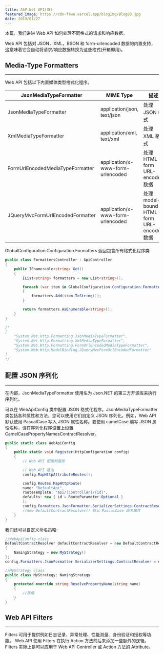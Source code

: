 ```yaml
---
title: ASP.Net API(四)
featured_image: https://cdn-fawn.vercel.app/blogImg/Blog80.jpg
date: 2019/01/27
---
```


本篇，我们讲讲 Web API 如何处理不同格式的请求和响应数据。

Web API 包括对 JSON，XML，BSON 和 form-urlencoded 数据的内置支持，这意味着它会自动将请求/响应数据转换为这些格式(开箱即用)。

## Media-Type Formatters
***  
Web API 包括以下内置媒体类型格式化程序。

| JsonMediaTypeFormatter           | MIME Type                         | 描述                                        |
|----------------------------------|-----------------------------------|-------------------------------------------|
| JsonMediaTypeFormatter           | application/json, text/json       | 处理 JSON 格式                              |
| XmlMediaTypeFormatter            | application/xml, text/xml         | 处理 XML 格式                               |
| FormUrlEncodedMediaTypeFormatter | application/x-www-form-urlencoded | 处理 HTML form URL-encoded 数据             |
| JQueryMvcFormUrlEncodedFormatter | application/x-www-form-urlencoded | 处理 model-bound HTML form URL-encoded 数据 |

GlobalConfiguration.Configuration.Formatters 返回包含所有格式化程序类: 
``` csharp
public class FormattersController : ApiController
{
    public IEnumerable<string> Get()
    {
        IList<string> formatters = new List<string>();

        foreach (var item in GlobalConfiguration.Configuration.Formatters)
        {
            formatters.Add(item.ToString());
        }

        return formatters.AsEnumerable<string>();
    }
}

/*
[
    "System.Net.Http.Formatting.JsonMediaTypeFormatter",
    "System.Net.Http.Formatting.XmlMediaTypeFormatter",
    "System.Net.Http.Formatting.FormUrlEncodedMediaTypeFormatter",
    "System.Web.Http.ModelBinding.JQueryMvcFormUrlEncodedFormatter"
]
*/
```

## 配置 JSON 序列化
***  
在内部，JsonMediaTypeFormatter 使用名为 Json.NET 的第三方开源库来执行序列化。

可以在 WebApiConfig 类中配置 JSON 格式化程序。JsonMediaTypeFormatter 类包括各种属性和方法，您可以使用它们自定义 JSON 序列化。例如，Web API 默认使用 PascalCase 写入 JSON 属性名称。要使用 camelCase 编写 JSON 属性名称，请在序列化程序设置上设置 CamelCasePropertyNamesContractResolver。

``` csharp
public static class WebApiConfig
{
    public static void Register(HttpConfiguration config)
    {
        // Web API 配置和服务

        // Web API 路由
        config.MapHttpAttributeRoutes();

        config.Routes.MapHttpRoute(
        name: "DefaultApi",
        routeTemplate: "api/{controller}/{id}",
        defaults: new { id = RouteParameter.Optional }
        );
        config.Formatters.JsonFormatter.SerializerSettings.ContractResolver = new CamelCasePropertyNamesContractResolver();
        //new DefaultContractResolver() 默认 PascalCase 命名属性 
    }
}
```

我们还可以自定义命名策略: 
``` csharp
//WebApiConfig class
DefaultContractResolver defaultContractResolver = new DefaultContractResolver
{
    NamingStrategy = new MyStrategy()
};
config.Formatters.JsonFormatter.SerializerSettings.ContractResolver = defaultContractResolver;

//MyStrategy class
public class MyStrategy: NamingStrategy
{
    protected override string ResolvePropertyName(string name)
    {
        //策略
    }
}
```

## Web API Filters
***  
Filters 可用于提供例如日志记录、异常处理、性能测量、身份验证和授权等功能。
Web API 使用 Filters 在执行 Action 方法前后来添加一些额外的逻辑。
Filters 实际上是可以应用于 Web API Controller 或 Action 方法的 Attribute。